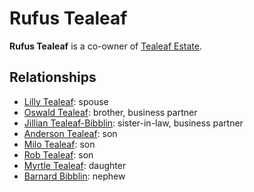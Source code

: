 # Rufus Tealeaf

**Rufus Tealeaf** is a co-owner of [Tealeaf Estate](../tealeaf-estate.md).

## Relationships

- [Lilly Tealeaf](lilly-tealeaf.md): spouse
- [Oswald Tealeaf](oswald-tealeaf.md): brother, business partner
- [Jillian Tealeaf-Bibblin](jillian-tealeaf-bibblin.md): sister-in-law, business partner
- [Anderson Tealeaf](anderson-tealeaf.md): son
- [Milo Tealeaf](milo-tealeaf.md): son
- [Rob Tealeaf](../../gilded-purse/members/rob-tealeaf.md): son
- [Myrtle Tealeaf](myrtle-tealeaf.md): daughter
- [Barnard Bibblin](barnard-bibblin.md): nephew

